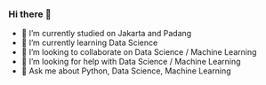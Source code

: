 ### Hi there 👋

<!--**KurapikaZoldyck/KurapikaZoldyck** is a ✨ _special_ ✨ repository because its `README.md` (this file) appears on your GitHub profile

Here are some ideas to get you started:
-->
- 🔭 I’m currently studied on Jakarta and Padang
- 🌱 I’m currently learning Data Science
- 👯 I’m looking to collaborate on Data Science / Machine Learning
- 🤔 I’m looking for help with Data Science / Machine Learning
- 💬 Ask me about Python, Data Science, Machine Learning
<!--
- 📫 How to reach me: 
- 😄 Pronouns: ...
- ⚡ Fun fact: ...
-->
